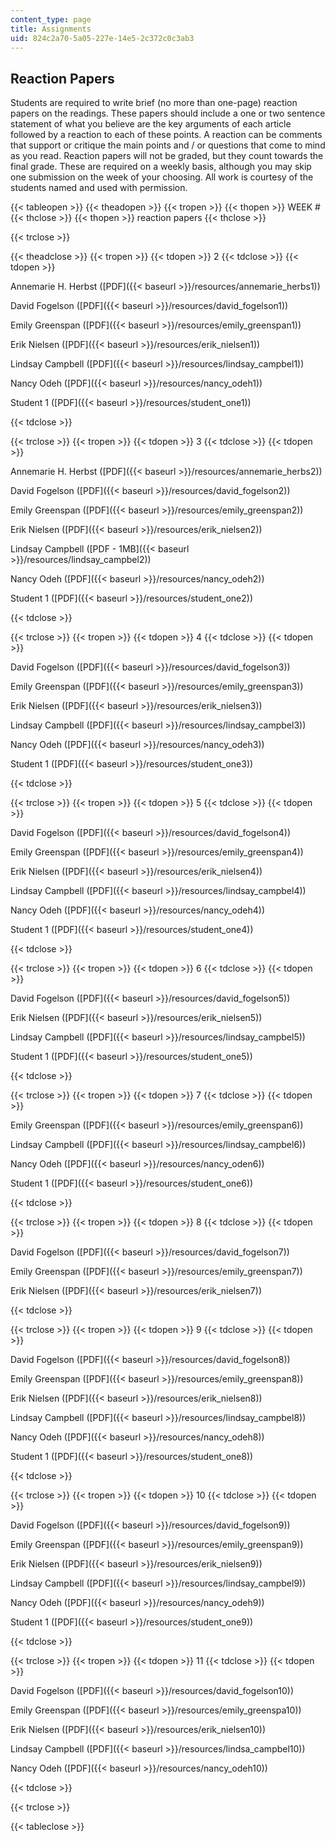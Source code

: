 ```yaml
---
content_type: page
title: Assignments
uid: 824c2a70-5a05-227e-14e5-2c372c0c3ab3
---
```


Reaction Papers
---------------

Students are required to write brief (no more than one-page) reaction papers on the readings. These papers should include a one or two sentence statement of what you believe are the key arguments of each article followed by a reaction to each of these points. A reaction can be comments that support or critique the main points and / or questions that come to mind as you read. Reaction papers will not be graded, but they count towards the final grade. These are required on a weekly basis, although you may skip one submission on the week of your choosing. All work is courtesy of the students named and used with permission.

{{< tableopen >}}
{{< theadopen >}}
{{< tropen >}}
{{< thopen >}}
WEEK #
{{< thclose >}}
{{< thopen >}}
reaction papers
{{< thclose >}}

{{< trclose >}}

{{< theadclose >}}
{{< tropen >}}
{{< tdopen >}}
2
{{< tdclose >}}
{{< tdopen >}}


Annemarie H. Herbst ([PDF]({{< baseurl >}}/resources/annemarie_herbs1))

David Fogelson ([PDF]({{< baseurl >}}/resources/david_fogelson1))

Emily Greenspan ([PDF]({{< baseurl >}}/resources/emily_greenspan1))

Erik Nielsen ([PDF]({{< baseurl >}}/resources/erik_nielsen1))

Lindsay Campbell ([PDF]({{< baseurl >}}/resources/lindsay_campbel1))

Nancy Odeh ([PDF]({{< baseurl >}}/resources/nancy_odeh1))

Student 1 ([PDF]({{< baseurl >}}/resources/student_one1))


{{< tdclose >}}

{{< trclose >}}
{{< tropen >}}
{{< tdopen >}}
3
{{< tdclose >}}
{{< tdopen >}}


Annemarie H. Herbst ([PDF]({{< baseurl >}}/resources/annemarie_herbs2))

David Fogelson ([PDF]({{< baseurl >}}/resources/david_fogelson2))

Emily Greenspan ([PDF]({{< baseurl >}}/resources/emily_greenspan2))

Erik Nielsen ([PDF]({{< baseurl >}}/resources/erik_nielsen2))

Lindsay Campbell ([PDF - 1MB]({{< baseurl >}}/resources/lindsay_campbel2))

Nancy Odeh ([PDF]({{< baseurl >}}/resources/nancy_odeh2))

Student 1 ([PDF]({{< baseurl >}}/resources/student_one2))


{{< tdclose >}}

{{< trclose >}}
{{< tropen >}}
{{< tdopen >}}
4
{{< tdclose >}}
{{< tdopen >}}


David Fogelson ([PDF]({{< baseurl >}}/resources/david_fogelson3))

Emily Greenspan ([PDF]({{< baseurl >}}/resources/emily_greenspan3))

Erik Nielsen ([PDF]({{< baseurl >}}/resources/erik_nielsen3))

Lindsay Campbell ([PDF]({{< baseurl >}}/resources/lindsay_campbel3))

Nancy Odeh ([PDF]({{< baseurl >}}/resources/nancy_odeh3))

Student 1 ([PDF]({{< baseurl >}}/resources/student_one3))


{{< tdclose >}}

{{< trclose >}}
{{< tropen >}}
{{< tdopen >}}
5
{{< tdclose >}}
{{< tdopen >}}


David Fogelson ([PDF]({{< baseurl >}}/resources/david_fogelson4))

Emily Greenspan ([PDF]({{< baseurl >}}/resources/emily_greenspan4))

Erik Nielsen ([PDF]({{< baseurl >}}/resources/erik_nielsen4))

Lindsay Campbell ([PDF]({{< baseurl >}}/resources/lindsay_campbel4))

Nancy Odeh ([PDF]({{< baseurl >}}/resources/nancy_odeh4))

Student 1 ([PDF]({{< baseurl >}}/resources/student_one4))


{{< tdclose >}}

{{< trclose >}}
{{< tropen >}}
{{< tdopen >}}
6
{{< tdclose >}}
{{< tdopen >}}


David Fogelson ([PDF]({{< baseurl >}}/resources/david_fogelson5))

Erik Nielsen ([PDF]({{< baseurl >}}/resources/erik_nielsen5))

Lindsay Campbell ([PDF]({{< baseurl >}}/resources/lindsay_campbel5))

Student 1 ([PDF]({{< baseurl >}}/resources/student_one5))


{{< tdclose >}}

{{< trclose >}}
{{< tropen >}}
{{< tdopen >}}
7
{{< tdclose >}}
{{< tdopen >}}


Emily Greenspan ([PDF]({{< baseurl >}}/resources/emily_greenspan6))

Lindsay Campbell ([PDF]({{< baseurl >}}/resources/lindsay_campbel6))

Nancy Odeh ([PDF]({{< baseurl >}}/resources/nancy_oden6))

Student 1 ([PDF]({{< baseurl >}}/resources/student_one6))


{{< tdclose >}}

{{< trclose >}}
{{< tropen >}}
{{< tdopen >}}
8
{{< tdclose >}}
{{< tdopen >}}


David Fogelson ([PDF]({{< baseurl >}}/resources/david_fogelson7))

Emily Greenspan ([PDF]({{< baseurl >}}/resources/emily_greenspan7))

Erik Nielsen ([PDF]({{< baseurl >}}/resources/erik_nielsen7))


{{< tdclose >}}

{{< trclose >}}
{{< tropen >}}
{{< tdopen >}}
9
{{< tdclose >}}
{{< tdopen >}}


David Fogelson ([PDF]({{< baseurl >}}/resources/david_fogelson8))

Emily Greenspan ([PDF]({{< baseurl >}}/resources/emily_greenspan8))

Erik Nielsen ([PDF]({{< baseurl >}}/resources/erik_nielsen8))

Lindsay Campbell ([PDF]({{< baseurl >}}/resources/lindsay_campbel8))

Nancy Odeh ([PDF]({{< baseurl >}}/resources/nancy_odeh8))

Student 1 ([PDF]({{< baseurl >}}/resources/student_one8))


{{< tdclose >}}

{{< trclose >}}
{{< tropen >}}
{{< tdopen >}}
10
{{< tdclose >}}
{{< tdopen >}}


David Fogelson ([PDF]({{< baseurl >}}/resources/david_fogelson9))

Emily Greenspan ([PDF]({{< baseurl >}}/resources/emily_greenspan9))

Erik Nielsen ([PDF]({{< baseurl >}}/resources/erik_nielsen9))

Lindsay Campbell ([PDF]({{< baseurl >}}/resources/lindsay_campbel9))

Nancy Odeh ([PDF]({{< baseurl >}}/resources/nancy_odeh9))

Student 1 ([PDF]({{< baseurl >}}/resources/student_one9))


{{< tdclose >}}

{{< trclose >}}
{{< tropen >}}
{{< tdopen >}}
11
{{< tdclose >}}
{{< tdopen >}}


David Fogelson ([PDF]({{< baseurl >}}/resources/david_fogelson10))

Emily Greenspan ([PDF]({{< baseurl >}}/resources/emily_greenspa10))

Erik Nielsen ([PDF]({{< baseurl >}}/resources/erik_nielsen10))

Lindsay Campbell ([PDF]({{< baseurl >}}/resources/lindsa_campbel10))

Nancy Odeh ([PDF]({{< baseurl >}}/resources/nancy_odeh10))


{{< tdclose >}}

{{< trclose >}}

{{< tableclose >}}